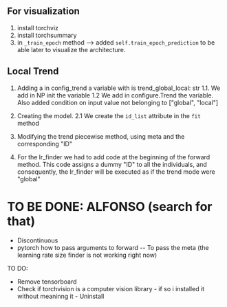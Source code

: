 ## For visualization

1. install torchviz
2. install  torchsummary
3. in `_train_epoch` method --> added `self.train_epoch_prediction` to be able later to visualize the architecture.


## Local Trend
1. Adding a in config_trend a variable with is trend_global_local: str
    1.1. We add in NP init the variable
    1.2  We add in configure.Trend the variable. Also added condition on input value not belonging to ["global", "local"]

2. Creating the model.
    2.1 We create the `id_list` attribute in the `fit` method

3. Modifying the trend piecewise method, using meta and the corresponding "ID" 


4. For the lr_finder we had to add code at the beginning of the forward method. This code assigns a dummy "ID" to all the individuals, and consequently, the lr_finder will be executed as if the trend mode were "global"


# TO BE DONE: ALFONSO  (search for that)
- Discontinuous
- pytorch how to pass arguments to forward -- To pass the meta (the learning rate size finder is not working right now)


TO DO:
- Remove tensorboard 
- Check if torchvision is a computer vision library - if so i installed it without meaninng it - Uninstall